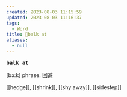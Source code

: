 ```yaml
---
created: 2023-08-03 11:15:59
updated: 2023-08-03 11:16:37
tags:
  - Word
title: 📖balk at
aliases:
  - null
---
```


<pre><strong>balk at</strong></pre>
[bɔ:k]
phrase. 回避

[[hedge]], [[shrink]], [[shy away]], [[sidestep]]